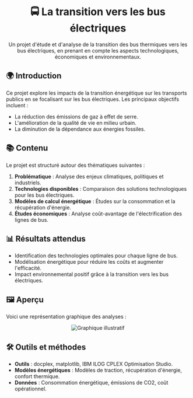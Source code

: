 <h1 align="center">🚍 La transition vers les bus électriques</h1>

<p align="center">
Un projet d'étude et d'analyse de la transition des bus thermiques vers les bus électriques, en prenant en compte les aspects technologiques, économiques et environnementaux.
</p>

## 🌍 Introduction

Ce projet explore les impacts de la transition énergétique sur les transports publics en se focalisant sur les bus électriques. Les principaux objectifs incluent :
- La réduction des émissions de gaz à effet de serre.
- L'amélioration de la qualité de vie en milieu urbain.
- La diminution de la dépendance aux énergies fossiles.

## 📚 Contenu

Le projet est structuré autour des thématiques suivantes :
1. **Problématique** : Analyse des enjeux climatiques, politiques et industriels.
2. **Technologies disponibles** : Comparaison des solutions technologiques pour les bus électriques.
3. **Modèles de calcul énergétique** : Études sur la consommation et la récupération d'énergie.
4. **Études économiques** : Analyse coût-avantage de l'électrification des lignes de bus.

## 📊 Résultats attendus

- Identification des technologies optimales pour chaque ligne de bus.
- Modélisation énergétique pour réduire les coûts et augmenter l'efficacité.
- Impact environnemental positif grâce à la transition vers les bus électriques.

## 🖼️ Aperçu

Voici une représentation graphique des analyses :
<div align="center">
  <img src="assets/graph.png" alt="Graphique illustratif">
</div>

## 🛠️ Outils et méthodes

- **Outils** : docplex, matplotlib, IBM ILOG CPLEX Optimisation Studio.
- **Modèles énergétiques** : Modèles de traction, récupération d'énergie, confort thermique.
- **Données** : Consommation énergétique, émissions de CO2, coût opérationnel.


